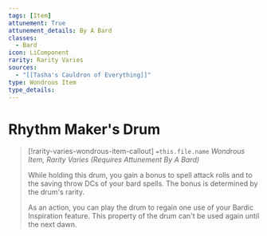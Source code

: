 ```yaml
---
tags: [Item]
attunement: True
attunement_details: By A Bard
classes:
  - Bard
icon: LiComponent
rarity: Rarity Varies
sources:
  - "[[Tasha's Cauldron of Everything]]"
type: Wondrous Item
type_details: 
---
```

# Rhythm Maker's Drum
>[!rarity-varies-wondrous-item-callout] `=this.file.name`
>*Wondrous Item, Rarity Varies (Requires Attunement By A Bard)*
>
>While holding this drum, you gain a bonus to spell attack rolls and to the saving throw DCs of your bard spells. The bonus is determined by the drum's rarity.
>
>As an action, you can play the drum to regain one use of your Bardic Inspiration feature. This property of the drum can't be used again until the next dawn.
>
>

